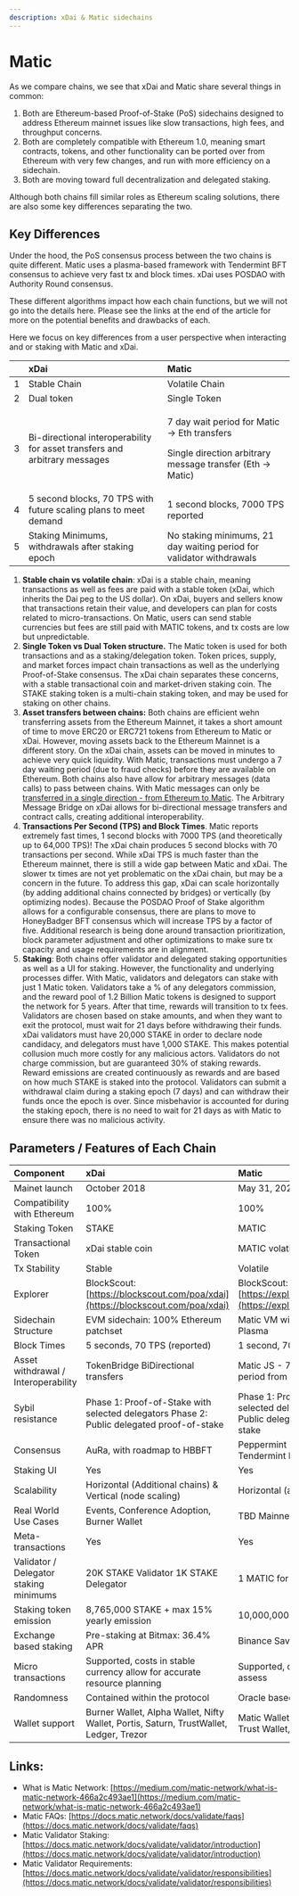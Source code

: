 ```yaml
---
description: xDai & Matic sidechains
---
```


# Matic

As we compare chains, we see that xDai and Matic share several things in common: 

1. Both are Ethereum-based Proof-of-Stake \(PoS\) sidechains designed to address Ethereum mainnet issues like slow transactions, high fees, and throughput concerns. 
2. Both are completely compatible with Ethereum 1.0, meaning smart contracts, tokens, and other functionality can be ported over from Ethereum with very few changes, and run with more efficiency on a sidechain. 
3. Both are moving toward full decentralization and delegated staking.  

Although both chains fill similar roles as Ethereum scaling solutions, there are also some key differences separating the two. 

## Key Differences

Under the hood, the PoS consensus process between the two chains is quite different. Matic uses a plasma-based framework with Tendermint BFT consensus to achieve very fast tx and block times. xDai uses POSDAO with Authority Round consensus.  

These different algorithms impact how each chain functions, but we will not go into the details here. Please see the links at the end of the article for more on the potential benefits and drawbacks of each.

Here we focus on key differences from a user perspective when interacting and or staking with Matic and xDai. 

<table>
  <thead>
    <tr>
      <th style="text-align:left"></th>
      <th style="text-align:left">xDai</th>
      <th style="text-align:left">Matic</th>
    </tr>
  </thead>
  <tbody>
    <tr>
      <td style="text-align:left">1</td>
      <td style="text-align:left">Stable Chain</td>
      <td style="text-align:left">Volatile Chain</td>
    </tr>
    <tr>
      <td style="text-align:left">2</td>
      <td style="text-align:left">Dual token</td>
      <td style="text-align:left">Single Token</td>
    </tr>
    <tr>
      <td style="text-align:left">3</td>
      <td style="text-align:left">Bi-directional interoperability for asset transfers and arbitrary messages</td>
      <td
      style="text-align:left">
        <p>7 day wait period for Matic -&gt; Eth transfers</p>
        <p>Single direction arbitrary message transfer (Eth -&gt; Matic)</p>
        </td>
    </tr>
    <tr>
      <td style="text-align:left">4</td>
      <td style="text-align:left">5 second blocks, 70 TPS with future scaling plans to meet demand</td>
      <td
      style="text-align:left">1 second blocks, 7000 TPS reported</td>
    </tr>
    <tr>
      <td style="text-align:left">5</td>
      <td style="text-align:left">Staking Minimums, withdrawals after staking epoch</td>
      <td style="text-align:left">No staking minimums, 21 day waiting period for validator withdrawals</td>
    </tr>
  </tbody>
</table>

1. **Stable chain vs volatile chain**: xDai is a stable chain, meaning transactions as well as fees are paid with a stable token \(xDai, which inherits the Dai peg to the US dollar\). On xDai, buyers and sellers know that transactions retain their value, and developers can plan for costs related to micro-transactions. On Matic, users can send stable currencies but fees are still paid with MATIC tokens, and tx costs are low but unpredictable. 
2. **Single Token vs Dual Token structure.** The Matic token is used for both transactions and as a staking/delegation token. Token prices, supply, and market forces impact chain transactions as well as the underlying Proof-of-Stake consensus. The xDai chain separates these concerns, with a stable transactional coin and market-driven staking coin. The STAKE staking token is a multi-chain staking token, and may be used for staking on other chains. 
3. **Asset transfers between chains:** Both chains are efficient wehn transferring assets from the Ethereum Mainnet, it takes a short amount of time to move ERC20 or ERC721 tokens from Ethereum to Matic or xDai.   However, moving assets back to the Ethereum Mainnet is a different story. On the xDai chain, assets can be moved in minutes to achieve very quick liquidity. With Matic, transactions must undergo a 7 day waiting period \(due to fraud checks\) before they are available on Ethereum.    Both chains also have allow for arbitrary messages \(data calls\) to pass between chains. With Matic messages can only be [transferred in a single direction  - from Ethereum to Matic](https://docs.matic.network/docs/develop/advanced/transfer-data). The Arbitrary Message Bridge on xDai allows for bi-directional message transfers and contract calls, creating additional interoperability.   
4. **Transactions Per Second \(TPS\) and Block Times**. Matic reports extremely fast times, 1 second blocks with 7000 TPS \(and theoretically up to 64,000 TPS\)! The xDai chain produces 5 second blocks with 70 transactions per second.   While xDai TPS is much faster than the Ethereum mainnet, there is still a wide gap between Matic and xDai. The slower tx times are not yet problematic on the xDai chain, but may be a concern in the future. To address this gap, xDai can scale horizontally \(by adding additional chains connected by bridges\) or vertically \(by optimizing nodes\). Because the POSDAO Proof of Stake algorithm allows for a configurable consensus, there are plans to move to HoneyBadger BFT consensus which will increase TPS by a factor of five. Additional research is being done around transaction prioritization, block parameter adjustment and other optimizations to make sure tx capacity and usage requirements are in alignment. 
5. **Staking**: Both chains offer validator and delegated staking opportunities as well as a UI for staking. However, the functionality and underlying processes differ. With Matic, validators and delegators can stake with just 1 Matic token. Validators take a % of any delegators commission, and the reward pool of 1.2 Billion Matic tokens is designed to support the network for 5 years. After that time, rewards will transition to tx fees. Validators are chosen based on stake amounts, and when they want to exit the protocol, must wait for 21 days before withdrawing their funds.  xDai validators must have 20,000 STAKE in order to declare node candidacy, and delegators must have 1,000 STAKE. This makes potential collusion much more costly for any malicious actors. Validators do not charge commission, but are guaranteed 30% of staking rewards. Reward emissions are created continuously as rewards and are based on how much STAKE is staked into the protocol. Validators can submit a withdrawal claim during a staking epoch \(7 days\) and can withdraw their funds once the epoch is over.  Since misbehavior is accounted for during the staking epoch, there is no need to wait for 21 days as with Matic to ensure there was no malicious activity.

## Parameters / Features of Each Chain

| Component | xDai | Matic |
| :--- | :--- | :--- |
| Mainet launch | October 2018 | May 31, 2020 |
| Compatibility with Ethereum | 100% | 100% |
| Staking Token | STAKE | MATIC |
| Transactional Token | xDai stable coin | MATIC volatile coin |
| Tx Stability | Stable | Volatile |
| Explorer | BlockScout: [https://blockscout.com/poa/xdai](https://blockscout.com/poa/xdai) | BlockScout: [https://explorer.matic.network/](https://explorer.matic.network/) |
| Sidechain Structure | EVM sidechain: 100% Ethereum patchset | Matic VM with More Viable Plasma |
| Block Times | 5 seconds, 70 TPS \(reported\) | 1 second, 7000 TPS \(reported\) |
| Asset withdrawal / Interoperability | TokenBridge BiDirectional transfers | Matic JS - 7 day withdrawal period from Matic -&gt; Ethereum |
| Sybil resistance | Phase 1: Proof-of-Stake with selected delegators Phase 2: Public delegated proof-of-stake | Phase 1: Proof-of-Stake with selected delegators Phase 2: Public delegated proof-of-stake |
| Consensus | AuRa, with roadmap to HBBFT | Peppermint \(a forked version of Tendermint BFT\) |
| Staking UI | Yes | Yes |
| Scalability | Horizontal \(Additional chains\) & Vertical \(node scaling\) | Horizontal \(additional chains\) |
| Real World Use Cases | Events, Conference Adoption, Burner Wallet | TBD Mainnet just launched |
| Meta-transactions  | Yes | Yes |
| Validator / Delegator staking minimums | 20K STAKE Validator 1K STAKE Delegator | 1 MATIC for either |
| Staking token emission | 8,765,000 STAKE + max 15% yearly emission | 10,000,000,000 MATIC capped |
| Exchange based staking | Pre-staking at Bitmax: 36.4% APR | Binance Savings: 10% APR |
| Micro transactions | Supported, costs in stable currency allow for accurate resource planning | Supported, costs difficult to assess |
| Randomness | Contained within the protocol | Oracle based |
| Wallet support | Burner Wallet, Alpha Wallet, Nifty Wallet, Portis, Saturn, TrustWallet, Ledger, Trezor | Matic Wallet, Atomic Wallet, Trust Wallet, Ledger, Trezor |

## Links:

* What is Matic Network: [https://medium.com/matic-network/what-is-matic-network-466a2c493ae1](https://medium.com/matic-network/what-is-matic-network-466a2c493ae1)
* Matic FAQs: [https://docs.matic.network/docs/validate/faqs](https://docs.matic.network/docs/validate/faqs)
* Matic Validator Staking: [https://docs.matic.network/docs/validate/validator/introduction](https://docs.matic.network/docs/validate/validator/introduction)
* Matic Validator Requirements: [https://docs.matic.network/docs/validate/validator/responsibilities](https://docs.matic.network/docs/validate/validator/responsibilities)

